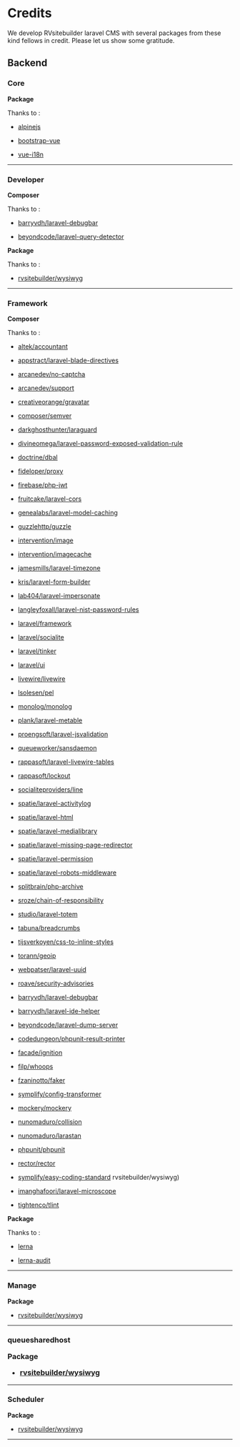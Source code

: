 <h1>Credits</h1>

We develop RVsitebuilder laravel CMS with several packages from these kind fellows in credit. Please let us show some gratitude.

<h2>Backend</h2>

<h3>Core</h3>

<strong>Package</strong>

Thanks to :

* [alpinejs](https://www.npmjs.com/package/alpinejs)

* [bootstrap-vue](https://www.npmjs.com/package/bootstrap-vue)

* [vue-i18n](https://www.npmjs.com/package/vue-i18n)

<hr>

<h3>Developer</h3>

<strong>Composer</strong>

Thanks to :

- [barryvdh/laravel-debugbar](https://packagist.org/packages/barryvdh/laravel-debugbar)

- [beyondcode/laravel-query-detector](https://packagist.org/packages/beyondcode/laravel-query-detector)

<strong>Package</strong>

Thanks to : 

- [rvsitebuilder/wysiwyg](https://www.npmjs.com/package/rvsitebuilder/wysiwyg)

<hr>

<h3>Framework</h3>

<strong>Composer</strong>

Thanks to :

- [altek/accountant](https://packagist.org/packages/altek/accountant)

- [appstract/laravel-blade-directives](https://packagist.org/packages/appstract/laravel-blade-directives)

- [arcanedev/no-captcha](https://packagist.org/packages/arcanedev/no-captcha)

- [arcanedev/support](https://packagist.org/packages/arcanedev/support)

- [creativeorange/gravatar](https://packagist.org/packages/creativeorange/gravatar)

- [composer/semver](https://packagist.org/packages/composer/semver)

- [darkghosthunter/laraguard](https://packagist.org/packages/darkghosthunter/laraguard)

- [divineomega/laravel-password-exposed-validation-rule](https://packagist.org/packages/divineomega/laravel-password-exposed-validation-rule)

- [doctrine/dbal](https://packagist.org/packages/doctrine/dbal)

- [fideloper/proxy](https://packagist.org/packages/fideloper/proxy)

- [firebase/php-jwt](https://packagist.org/packages/firebase/php-jwt)

- [fruitcake/laravel-cors](https://packagist.org/packages/fruitcake/laravel-cors)

- [genealabs/laravel-model-caching](https://packagist.org/packages/genealabs/laravel-model-caching)

- [guzzlehttp/guzzle](https://packagist.org/packages/guzzlehttp/guzzle)

- [intervention/image](https://packagist.org/packages/intervention/image)

- [intervention/imagecache](https://packagist.org/packages/intervention/imagecache)

- [jamesmills/laravel-timezone](https://packagist.org/packages/jamesmills/laravel-timezone)

- [kris/laravel-form-builder](https://packagist.org/packages/kris/laravel-form-builder)

- [lab404/laravel-impersonate](https://packagist.org/packages/lab404/laravel-impersonate)

- [langleyfoxall/laravel-nist-password-rules](https://packagist.org/packages/langleyfoxall/laravel-nist-password-rules)

- [laravel/framework](https://packagist.org/packages/laravel/framework)

- [laravel/socialite](https://packagist.org/packages/laravel/socialite)

- [laravel/tinker](https://packagist.org/packages/laravel/tinker)

- [laravel/ui](https://packagist.org/packages/laravel/ui)

- [livewire/livewire](https://packagist.org/packages/livewire/livewire)

- [lsolesen/pel](https://packagist.org/packages/lsolesen/pel)

- [monolog/monolog](https://packagist.org/packages/monolog/monolog)

- [plank/laravel-metable](https://packagist.org/packages/plank/laravel-metable)

- [proengsoft/laravel-jsvalidation](https://packagist.org/packages/proengsoft/laravel-jsvalidation)

- [queueworker/sansdaemon](https://packagist.org/packages/queueworker/sansdaemon)

- [rappasoft/laravel-livewire-tables](https://packagist.org/packages/rappasoft/laravel-livewire-tables)

- [rappasoft/lockout](https://packagist.org/packages/rappasoft/lockout)

- [socialiteproviders/line](https://packagist.org/packages/socialiteproviders/line)

- [spatie/laravel-activitylog](https://packagist.org/packages/spatie/laravel-activitylog)

- [spatie/laravel-html](https://packagist.org/packages/spatie/laravel-html)

- [spatie/laravel-medialibrary](https://packagist.org/packages/spatie/laravel-medialibrary)

- [spatie/laravel-missing-page-redirector](https://packagist.org/packages/spatie/laravel-missing-page-redirector)

- [spatie/laravel-permission](https://packagist.org/packages/spatie/laravel-permission)

- [spatie/laravel-robots-middleware](https://packagist.org/packages/spatie/laravel-robots-middleware)

- [splitbrain/php-archive](https://packagist.org/packages/splitbrain/php-archive)

- [sroze/chain-of-responsibility](https://packagist.org/packages/sroze/chain-of-responsibility)

- [studio/laravel-totem](https://packagist.org/packages/studio/laravel-totem)

- [tabuna/breadcrumbs](https://packagist.org/packages/tabuna/breadcrumbs)

- [tijsverkoyen/css-to-inline-styles](https://packagist.org/packages/tijsverkoyen/css-to-inline-styles)

- [torann/geoip](https://packagist.org/packages/torann/geoip)

- [webpatser/laravel-uuid](https://packagist.org/packages/webpatser/laravel-uuid)

- [roave/security-advisories](https://packagist.org/packages/roave/security-advisories)

- [barryvdh/laravel-debugbar](https://packagist.org/packages/barryvdh/laravel-debugbar)

- [barryvdh/laravel-ide-helper](https://packagist.org/packages/barryvdh/laravel-ide-helper)

- [beyondcode/laravel-dump-server](https://packagist.org/packages/beyondcode/laravel-dump-server)

- [codedungeon/phpunit-result-printer](https://packagist.org/packages/codedungeon/phpunit-result-printer)

- [facade/ignition](https://packagist.org/packages/facade/ignition)

- [filp/whoops](https://packagist.org/packages/filp/whoops)

- [fzaninotto/faker](https://packagist.org/packages/fzaninotto/faker)

- [symplify/config-transformer](https://packagist.org/packages/symplify/config-transformer)

- [mockery/mockery](https://packagist.org/packages/mockery/mockery)

- [nunomaduro/collision](https://packagist.org/packages/nunomaduro/collision)

- [nunomaduro/larastan](https://packagist.org/packages/nunomaduro/larastan)

- [phpunit/phpunit](https://packagist.org/packages/phpunit/phpunit)

- [rector/rector](https://packagist.org/packages/rector/rector)

- [symplify/easy-coding-standard](https://packagist.org/packages/symplify/easy-coding-standard)
rvsitebuilder/wysiwyg)

- [imanghafoori/laravel-microscope](https://packagist.org/packages/imanghafoori/laravel-microscope)

- [tightenco/tlint](https://packagist.org/packages/tightenco/tlint)

<strong>Package</strong>

Thanks to :

- [lerna](https://www.npmjs.com/package/lerna)

- [lerna-audit](https://www.npmjs.com/package/lerna-audit)

<hr>

<h3>Manage</h3>

<strong>Package</strong>

- [rvsitebuilder/wysiwyg](https://www.npmjs.com/package/rvsitebuilder/wysiwyg)

<hr>

<h3>queuesharedhost

<strong>Package</strong>

- [rvsitebuilder/wysiwyg](https://www.npmjs.com/package/rvsitebuilder/wysiwyg)

<hr>

<h3>Scheduler</h3>

<strong>Package</strong>

- [rvsitebuilder/wysiwyg](https://www.npmjs.com/package/rvsitebuilder/wysiwyg)

<hr>